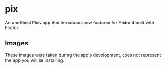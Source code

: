 # pix

An unofficial Pixiv app that introduces new features for Android built with Flutter.

## Images

These images were taken during the app's development, does not represent the app you will be installing.
